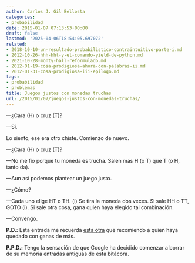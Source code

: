 ```yaml
---
author: Carlos J. Gil Bellosta
categories:
- probabilidad
date: 2015-01-07 07:13:53+00:00
draft: false
lastmod: '2025-04-06T18:54:05.697072'
related:
- 2018-10-10-un-resultado-probabilistico-contraintuitivo-parte-i.md
- 2012-10-26-hhh-hht-y-el-comando-yield-de-python.md
- 2021-10-28-monty-hall-reformulado.md
- 2012-01-19-cosa-prodigiosa-ahora-con-palabras-ii.md
- 2012-01-31-cosa-prodigiosa-iii-epilogo.md
tags:
- probabilidad
- problemas
title: Juegos justos con monedas truchas
url: /2015/01/07/juegos-justos-con-monedas-truchas/
---
```


—¿Cara (H) o cruz (T)?

—Sí.

Lo siento, ese era otro chiste. Comienzo de nuevo.

—¿Cara (H) o cruz (T)?

—No me fío porque tu moneda es trucha. Salen más H (o T) que T (o H, tanto da).

—Aun así podemos plantear un juego justo.

—¿Cómo?

—Cada uno elige HT o TH. (i) Se tira la moneda dos veces. Si sale HH o TT, GOTO (i). Si sale otra cosa, gana quien haya elegido tal combinación.

—Convengo.

**P.D.:** Esta entrada me recuerda [esta otra](http://www.datanalytics.com/2012/10/26/hhh-hht-y-el-comando-yield-de-python/) que recomiendo a quien haya quedado con ganas de más.

**P.P.D.:** Tengo la sensación de que Google ha decidido comenzar a borrar de su memoria entradas antiguas de esta bitácora.